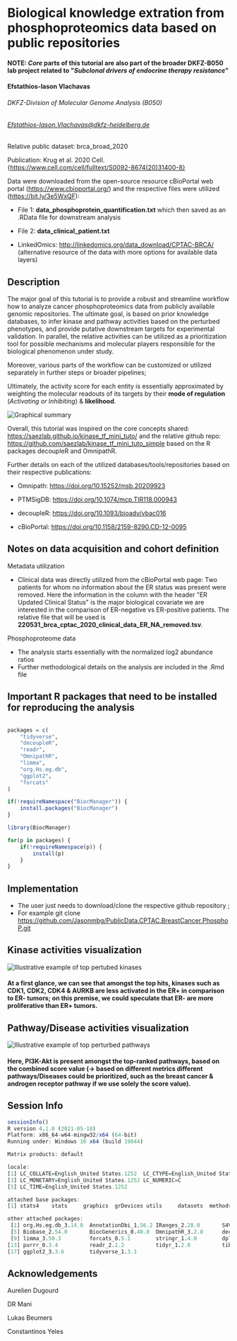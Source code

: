 # Biological knowledge extration from phosphoproteomics data based on public repositories

#### NOTE: *Core* parts of this tutorial are also part of the broader DKFZ-B050 lab project related to "*Subclonal drivers of endocrine therapy resistance*"

#### Efstathios-Iason Vlachavas
###### DKFZ-Division of Molecular Genome Analysis (B050)
###### Efstathios-Iason.Vlachavas@dkfz-heidelberg.de

Relative public dataset: brca_broad_2020

Publication: Krug et al. 2020 Cell. {https://www.cell.com/cell/fulltext/S0092-8674(20)31400-8}

Data were downloaded from the open-source resource cBioPortal web portal (https://www.cbioportal.org/)
and the respective files were utilized (https://bit.ly/3e5WxQF):

- File 1: **data_phosphoprotein_quantification.txt** which then saved as an .RData file for downstream analysis

- File 2: **data_clinical_patient.txt** 

- LinkedOmics: http://linkedomics.org/data_download/CPTAC-BRCA/ (alternative resource of the data with more options for available data layers)

## Description

The major goal of this tutorial is to provide a robust and streamline workflow how to analyze cancer phosphoproteomics data from publicly available genomic repositories. The ultimate goal, is based on prior knowledge databases, to infer kinase and pathway activities based on the perturbed phenotypes, and provide putative downstream targets for experimental validation.
In parallel, the relative activities can be utilized as a prioritization tool for possible mechanisms and molecular players responsible for the biological phenomenon under study.

Moreover, various parts of the workflow can be customized or utilized separately in further steps or broader pipelines;

Ultimately, the activity score for each entity is essentially approximated by weighting the molecular readouts of its targets by their **mode of regulation** (*Activating or Inhibiting*) & **likelihood**.

![Graphical summary](./Overview.CPTAC.BRCA.Phospho.Tutorial.jpg)

Overall, this tutorial was inspired on the core concepts shared: https://saezlab.github.io/kinase_tf_mini_tuto/
and the relative github repo: https://github.com/saezlab/kinase_tf_mini_tuto_simple based on the R packages decoupleR and OmnipathR.

Further details on each of the utilized databases/tools/repositories based on their respective publications:

- Omnipath: https://doi.org/10.15252/msb.20209923

- PTMSigDB: https://doi.org/10.1074/mcp.TIR118.000943

- decoupleR: https://doi.org/10.1093/bioadv/vbac016

- cBioPortal: https://doi.org/10.1158/2159-8290.CD-12-0095

## Notes on data acquisition and cohort definition

Metadata utilization
- Clinical data was directly utilized from the cBioPortal web page: Two patients for whom no information about the ER status was present were removed. Here the information in the column with the header "ER Updated Clinical Status" is the major biological covariate we are interested in the comparison of ER-negative vs ER-positive patients. The relative file that will be used is **220531_brca_cptac_2020_clinical_data_ER_NA_removed.tsv**.

Phosphoproteome data
- The analysis starts essentially with the normalized log2 abundance ratios
- Further methodological details on the analysis are included in the .Rmd file

## Important R packages that need to be installed for reproducing the analysis

```r

packages = c(
    "tidyverse",
    "decoupleR",
    "readr",
    "OmnipathR",
    "limma",
    "org.Hs.eg.db",
    "ggplot2",
    "forcats"
)

if(!requireNamespace("BiocManager")) {
    install.packages("BiocManager")
}

library(BiocManager)

for(p in packages) {
    if(!requireNamespace(p)) {
        install(p)
    }
}

```
## Implementation

- The user just needs to download/clone the respective github repository ;
- For example git clone https://github.com/Jasonmbg/PublicData.CPTAC.BreastCancer.PhosphoP.git

## Kinase activities visualization

![Illustrative example of top pertubed kinases](./CPTAC.BRCA.Example.ERPosVSNeg.KinAct.Top10.06102022.png)

#### At a first glance, we can see that amongst the top hits, kinases such as CDK1, CDK2, CDK4 & AURKB are less activated in the ER+ in comparison to ER- tumors; on this premise, we could speculate that ER- are more proliferative than ER+ tumors.

## Pathway/Disease activities visualization

![Illustrative example of top perturbed pathways](./Custom.Barplot.Example.PTMSigDB.ER_Pos_vs_ER_Neg.06102022.png)

#### Here, PI3K-Akt is present amongst the top-ranked pathways, based on the combined score value (-> based on different metrics different pathways/Diseases could be prioritized, such as the breast cancer & androgen receptor pathway if we use solely the score value).

## Session Info 

```r
sessionInfo()
R version 4.1.0 (2021-05-18)
Platform: x86_64-w64-mingw32/x64 (64-bit)
Running under: Windows 10 x64 (build 19044)

Matrix products: default

locale:
[1] LC_COLLATE=English_United States.1252  LC_CTYPE=English_United States.1252   
[3] LC_MONETARY=English_United States.1252 LC_NUMERIC=C                          
[5] LC_TIME=English_United States.1252    

attached base packages:
[1] stats4    stats     graphics  grDevices utils     datasets  methods   base     

other attached packages:
 [1] org.Hs.eg.db_3.14.0  AnnotationDbi_1.56.2 IRanges_2.28.0       S4Vectors_0.32.4    
 [5] Biobase_2.54.0       BiocGenerics_0.40.0  OmnipathR_3.2.8      decoupleR_2.1.6     
 [9] limma_3.50.3         forcats_0.5.1        stringr_1.4.0        dplyr_1.0.9         
[13] purrr_0.3.4          readr_2.1.2          tidyr_1.2.0          tibble_3.1.6        
[17] ggplot2_3.3.6        tidyverse_1.3.1       

```

## Acknowledgements

Aurelien Dugourd

DR Mani

Lukas Beumers

Constantinos Yeles
